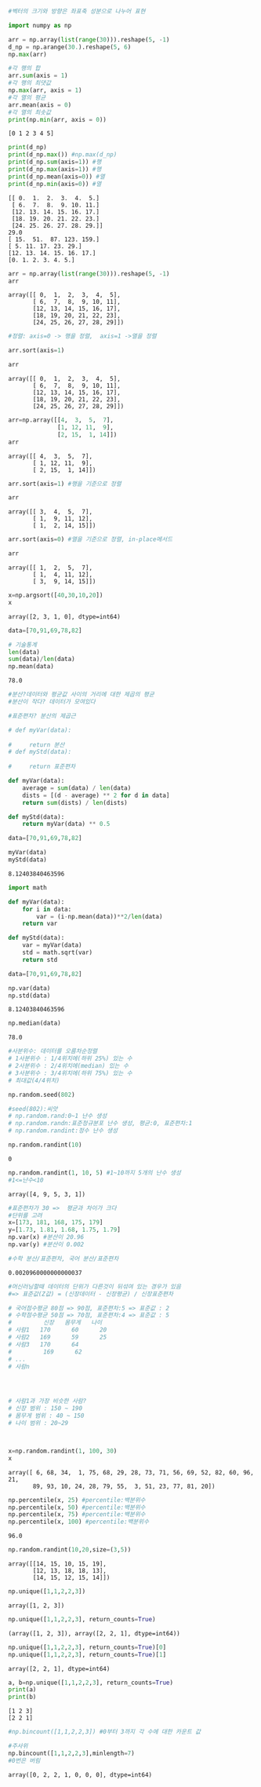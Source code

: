 ```python
#벡터의 크기와 방향은 좌표축 성분으로 나누어 표현
```


```python
import numpy as np
```


```python
arr = np.array(list(range(30))).reshape(5, -1)
d_np = np.arange(30.).reshape(5, 6)
np.max(arr)

#각 행의 합
arr.sum(axis = 1)
#각 행의 최댓값
np.max(arr, axis = 1)
#각 열의 평균
arr.mean(axis = 0)
#각 열의 최솟값
print(np.min(arr, axis = 0))


```

    [0 1 2 3 4 5]
    


```python
print(d_np)
print(d_np.max()) #np.max(d_np)
print(d_np.sum(axis=1)) #행
print(d_np.max(axis=1)) #행
print(d_np.mean(axis=0)) #열
print(d_np.min(axis=0)) #열

```

    [[ 0.  1.  2.  3.  4.  5.]
     [ 6.  7.  8.  9. 10. 11.]
     [12. 13. 14. 15. 16. 17.]
     [18. 19. 20. 21. 22. 23.]
     [24. 25. 26. 27. 28. 29.]]
    29.0
    [ 15.  51.  87. 123. 159.]
    [ 5. 11. 17. 23. 29.]
    [12. 13. 14. 15. 16. 17.]
    [0. 1. 2. 3. 4. 5.]
    


```python
arr = np.array(list(range(30))).reshape(5, -1)
arr
```




    array([[ 0,  1,  2,  3,  4,  5],
           [ 6,  7,  8,  9, 10, 11],
           [12, 13, 14, 15, 16, 17],
           [18, 19, 20, 21, 22, 23],
           [24, 25, 26, 27, 28, 29]])




```python
#정렬: axis=0 -> 행을 정렬,  axis=1 ->열을 정렬
```


```python
arr.sort(axis=1)
```


```python
arr
```




    array([[ 0,  1,  2,  3,  4,  5],
           [ 6,  7,  8,  9, 10, 11],
           [12, 13, 14, 15, 16, 17],
           [18, 19, 20, 21, 22, 23],
           [24, 25, 26, 27, 28, 29]])




```python
arr=np.array([[4,  3,  5,  7],
              [1, 12, 11,  9],
              [2, 15,  1, 14]])
arr
```




    array([[ 4,  3,  5,  7],
           [ 1, 12, 11,  9],
           [ 2, 15,  1, 14]])




```python
arr.sort(axis=1) #행을 기준으로 정렬
```


```python
arr
```




    array([[ 3,  4,  5,  7],
           [ 1,  9, 11, 12],
           [ 1,  2, 14, 15]])




```python
arr.sort(axis=0) #열을 기준으로 정렬, in-place메서드
```


```python
arr
```




    array([[ 1,  2,  5,  7],
           [ 1,  4, 11, 12],
           [ 3,  9, 14, 15]])




```python
x=np.argsort([40,30,10,20])
x
```




    array([2, 3, 1, 0], dtype=int64)




```python
data=[70,91,69,78,82]
```


```python
# 기술통계
len(data)
sum(data)/len(data)
np.mean(data)
```




    78.0




```python
#분산?데이터와 평균값 사이의 거리에 대한 제곱의 평균
#분산이 작다? 데이터가 모여있다

#표준편차? 분산의 제곱근
```


```python
# def myVar(data):
    
#     return 분산
# def myStd(data):
    
#     return 표준편차

def myVar(data):
    average = sum(data) / len(data)
    dists = [(d - average) ** 2 for d in data]
    return sum(dists) / len(dists)

def myStd(data):
    return myVar(data) ** 0.5

```


```python
data=[70,91,69,78,82]
```


```python
myVar(data)
myStd(data)
```




    8.12403840463596




```python
import math

def myVar(data):
    for i in data:
        var = (i-np.mean(data))**2/len(data)
    return var

def myStd(data):
    var = myVar(data)
    std = math.sqrt(var)
    return std

```


```python
data=[70,91,69,78,82]
```


```python
np.var(data)
np.std(data)
```




    8.12403840463596




```python
np.median(data)
```




    78.0




```python
#사분위수: 데이터를 오름차순정렬
# 1사분위수 : 1/4위치에(하위 25%) 있는 수
# 2사분위수 : 2/4위치에(median) 있는 수
# 3사분위수 : 3/4위치에(하위 75%) 있는 수
# 최대값(4/4위치)
```


```python
np.random.seed(802)
```


```python
#seed(802):씨앗
# np.random.rand:0~1 난수 생성
# np.random.randn:표준정규분포 난수 생성, 평균:0, 표준편차:1
# np.random.randint:정수 난수 생성

np.random.randint(10)
```




    0




```python
np.random.randint(1, 10, 5) #1~10까지 5개의 난수 생성
#1<=난수<10
```




    array([4, 9, 5, 3, 1])




```python
#표준편차가 30 =>  평균과 차이가 크다
#단위를 고려
x=[173, 181, 168, 175, 179]
y=[1.73, 1.81, 1.68, 1.75, 1.79]
np.var(x) #분산이 20.96
np.var(y) #분산이 0.002

#수학 분산/표준편차, 국어 분산/표준편차
```




    0.0020960000000000037




```python
#머신러닝할때 데이터의 단위가 다른것이 뒤섞여 있는 경우가 있음
#=> 표준값(Z값) = (신장데이터 - 신장평균) / 신장표준편차
```


```python
# 국어점수평균 80점 => 90점, 표준편차:5 => 표준값 : 2
# 수학점수평균 50점 => 70점, 표준편차:4 => 표준값 : 5
#         신장   몸무게   나이
# 사람1   170      60      20
# 사람2   169      59      25
# 사람3   170      64
#         169      62 
# ...
# 사람n




# 사람1과 가장 비슷한 사람?
# 신장 범위 : 150 ~ 190
# 몸무게 범위 : 40 ~ 150
# 나이 범위 : 20~29


```


```python

```


```python

```


```python
x=np.random.randint(1, 100, 30)
x
```




    array([ 6, 68, 34,  1, 75, 68, 29, 28, 73, 71, 56, 69, 52, 82, 60, 96, 21,
           89, 93, 10, 24, 28, 79, 55,  3, 51, 23, 77, 81, 20])




```python
np.percentile(x, 25) #percentile:백분위수
np.percentile(x, 50) #percentile:백분위수
np.percentile(x, 75) #percentile:백분위수
np.percentile(x, 100) #percentile:백분위수
```




    96.0




```python
np.random.randint(10,20,size=(3,5))
```




    array([[14, 15, 10, 15, 19],
           [12, 13, 18, 18, 13],
           [14, 15, 12, 15, 14]])




```python
np.unique([1,1,2,2,3])
```




    array([1, 2, 3])




```python
np.unique([1,1,2,2,3], return_counts=True)
```




    (array([1, 2, 3]), array([2, 2, 1], dtype=int64))




```python
np.unique([1,1,2,2,3], return_counts=True)[0]
np.unique([1,1,2,2,3], return_counts=True)[1]
```




    array([2, 2, 1], dtype=int64)




```python
a, b=np.unique([1,1,2,2,3], return_counts=True)
print(a)
print(b)
```

    [1 2 3]
    [2 2 1]
    


```python
#np.bincount([1,1,2,2,3]) #0부터 3까지 각 수에 대한 카운트 값

#주사위
np.bincount([1,1,2,2,3],minlength=7)
#0번은 버림
```




    array([0, 2, 2, 1, 0, 0, 0], dtype=int64)




```python

```
